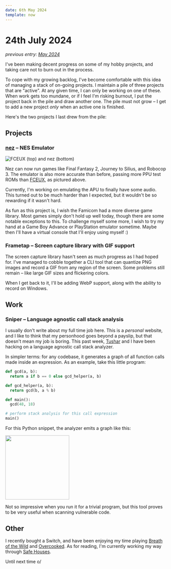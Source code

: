 ```yaml
---
date: 6th May 2024
template: now
---
```


# 24th July 2024

*previous entry: [May 2024](/now/may-2024)*

I've been making decent progress on some of my hobby projects,
and taking care not to burn out in the process.

To cope with my growing backlog,
I've become comfortable with this idea of managing a stack of on-going projects.
I maintain a pile of three projects that are "active".
At any given time, I can only be working on one of these.
When work gets too mundane, or if I feel I'm risking burnout,
I put the project back in the pile and draw another one. 
The pile must not grow – I get to add a new project *only* when an active
one is finished.

Here's the two projects I last drew from the pile:

## Projects

### [nez](https://github.com/srijan-paul/nez) – NES Emulator

![FCEUX (top) and nez (bottom)](/assets/img/jul-2024/fceux_nez_comparison_1200.png)

Nez can now run games like Final Fantasy 2, Journey to Silius, and Robocop 3.
The emulator is also more accurate than before,
passing more PPU test ROMs than [FCEUX](https://fceux.com/web/home.html), as pictured above.

Currently, I'm working on emulating the APU to finally have some audio.
This turned out to be much harder than I expected, but it wouldn't be so rewarding if it wasn't hard.

As fun as this project is, I wish the Famicom had a more diverse game library.
Most games simply don't hold up well today, though there are some notable exceptions to this. 
To challenge myself some more, I wish to try my hand at a Game Boy Advance 
or PlayStation emulator sometime.
Maybe then I'll have a virtual console that I'll enjoy using myself :)

### Frametap – Screen capture library with GIF support

The screen capture library hasn't seen as much progress as I had hoped for.
I've managed to cobble together a CLI tool that can quantize PNG images and record a GIF 
from any region of the screen.
Some problems still remain – like large GIF sizes and flickering colors.

When I get back to it, I'll be adding WebP support, along with the ability to record on Windows.

## Work

### Sniper – Language agnostic call stack analysis

I usually don't write about my full time job here.
This is a *personal* website, and I like to think that my personhood goes beyond a payslip,
but that doesn't mean my job is boring.
This past week, [Tushar](https://tushar.lol) and I have been hacking on a language agnostic call stack analyzer. 

In simpler terms: for any codebase, it generates a graph of all function calls made inside an expression.
As an example, take this little program:

```py
def gcd(a, b):
  return a if b == 0 else gcd_helper(a, b)

def gcd_helper(a, b):
  return gcd(b, a % b)

def main():
  gcd(48, 18)

# perform stack analysis for this call expression
main()
```

For this Python snippet, the analyzer emits a graph like this:

<img src="/assets/img/jul-2024/d2_graph_gcd.png" width="200">


Not so impressive when you run it for a trivial program,
but this tool proves to be very useful when scanning vulnerable code.

## Other

I recently bought a Switch, and have been enjoying my time playing [Breath of the Wild](https://en.wikipedia.org/wiki/The_Legend_of_Zelda:_Breath_of_the_Wild)
and [Overcooked](https://en.wikipedia.org/wiki/Overcooked).
As for reading, I'm currently working my way through [Safe Houses](https://danfesperman.com/novels/safe-houses/).

Until next time o/

